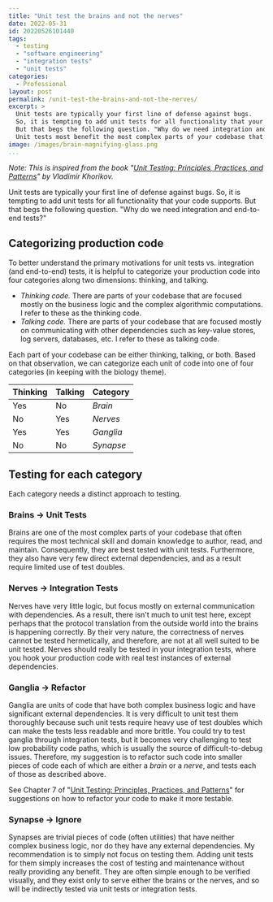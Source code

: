 ```yaml
---
title: "Unit test the brains and not the nerves"
date: 2022-05-31
id: 20220526101440
tags:
  - testing
  - "software engineering"
  - "integration tests"
  - "unit tests"
categories:
  - Professional
layout: post
permalink: /unit-test-the-brains-and-not-the-nerves/
excerpt: >
  Unit tests are typically your first line of defense against bugs.
  So, it is tempting to add unit tests for all functionality that your code supports. 
  But that begs the following question. "Why do we need integration and end-to-end tests?"
  Unit tests most benefit the most complex parts of your codebase that often requires the most technical skill and domain knowledge to author, read, and maintain. Integration tests disproportionately benefit the parts of your codebase that communicate with external dependencies.
image: /images/brain-magnifying-glass.png
...
```

_Note: This is inspired from the book "[Unit Testing: Principles, Practices, and Patterns](https://www.manning.com/books/unit-testing)" by Vladimir Khorikov._

<!-- ![brain](/images/brain-magnifying-glass.png) -->

Unit tests are typically your first line of defense against bugs. So, it is tempting to add unit tests for all functionality that your code supports. But that begs the following question. "Why do we need integration and end-to-end tests?"

## Categorizing production code
To better understand the primary motivations for unit tests vs. integration (and end-to-end) tests, it is helpful to categorize your production code into four categories along two dimensions: thinking, and talking.

* _Thinking code._ There are parts of your codebase that are focused mostly on the business logic and the complex algorithmic computations. I refer to these as the thinking code.
* _Talking code._ There are parts of your codebase that are focused mostly on communicating with other dependencies such as key-value stores, log servers, databases, etc. I refer to these as talking code.

Each part of your codebase can be either thinking, talking, or both. Based on that observation, we can categorize each unit of code into one of four categories (in keeping with the biology theme).

| Thinking 	| Talking 	| Category 	   |
|----------	|---------	|------------- |
| Yes      	| No      	| _Brain_    	  |
| No       	| Yes     	| _Nerves_   	 |
| Yes      	| Yes     	| _Ganglia_  	|
| No       	| No      	| _Synapse_  	|


## Testing for each category

Each category needs a distinct approach to testing.

### Brains &rarr; Unit Tests

Brains are one of the most complex parts of your codebase that often requires the most technical skill and domain knowledge to author, read, and maintain. Consequently, they are best tested with unit tests. Furthermore, they also have very few direct external dependencies, and as a result require limited use of test doubles.

### Nerves &rarr; Integration Tests

Nerves have very little logic, but focus mostly on external communication with dependencies.
As a result, there isn't much to unit test here, except perhaps that the protocol translation from the outside world into the brains is happening correctly.
By their very nature, the correctness of nerves cannot be tested hermetically, and therefore, are not at all well suited to be unit tested. Nerves should really be tested in your integration tests, where you hook your production code with real test instances of external dependencies.

### Ganglia &rarr; Refactor

Ganglia are units of code that have both complex business logic and have significant external dependencies. It is very difficult to unit test them thoroughly because such unit tests require heavy use of test doubles which can make the tests less readable and more brittle. You could try to test ganglia through integration tests, but it becomes very challenging to test low probability code paths, which is usually the source of difficult-to-debug issues. Therefore, my suggestion is to refactor such code into smaller pieces of code each of which are either a _brain_ or a _nerve_, and tests each of those as described above.

See Chapter 7 of "[Unit Testing: Principles, Practices, and Patterns](https://www.manning.com/books/unit-testing)" for suggestions on how to refactor your code to make it more testable.

### Synapse &rarr; Ignore

Synapses are trivial pieces of code (often utilities) that have neither complex business logic, nor do they have any external dependencies. My recommendation is to simply not focus on testing them. Adding unit tests for them simply increases the cost of testing and maintenance without really providing any benefit. They are often simple enough to be verified visually, and they exist only to serve either the brains or the nerves, and so will be indirectly tested via unit tests or integration tests.


